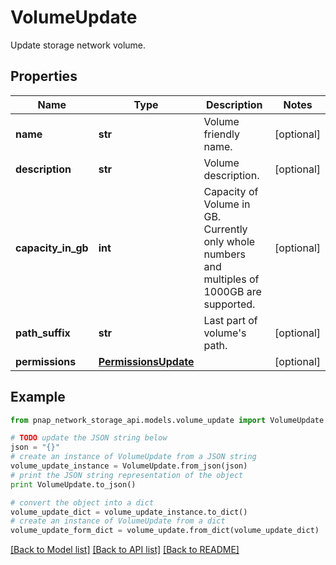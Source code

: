 # VolumeUpdate

Update storage network volume.

## Properties

Name | Type | Description | Notes
------------ | ------------- | ------------- | -------------
**name** | **str** | Volume friendly name. | [optional] 
**description** | **str** | Volume description. | [optional] 
**capacity_in_gb** | **int** | Capacity of Volume in GB. Currently only whole numbers and multiples of 1000GB are supported. | [optional] 
**path_suffix** | **str** | Last part of volume&#39;s path. | [optional] 
**permissions** | [**PermissionsUpdate**](PermissionsUpdate.md) |  | [optional] 

## Example

```python
from pnap_network_storage_api.models.volume_update import VolumeUpdate

# TODO update the JSON string below
json = "{}"
# create an instance of VolumeUpdate from a JSON string
volume_update_instance = VolumeUpdate.from_json(json)
# print the JSON string representation of the object
print VolumeUpdate.to_json()

# convert the object into a dict
volume_update_dict = volume_update_instance.to_dict()
# create an instance of VolumeUpdate from a dict
volume_update_form_dict = volume_update.from_dict(volume_update_dict)
```
[[Back to Model list]](../README.md#documentation-for-models) [[Back to API list]](../README.md#documentation-for-api-endpoints) [[Back to README]](../README.md)


